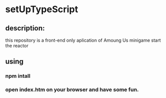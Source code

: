 # setUpTypeScript

## description:

this repository is a front-end only aplication of Amoung Us minigame start the reactor

## using

### npm intall

### open index.htm on your browser and have some fun.
